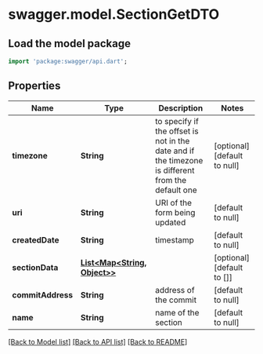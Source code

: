 # swagger.model.SectionGetDTO

## Load the model package
```dart
import 'package:swagger/api.dart';
```

## Properties
Name | Type | Description | Notes
------------ | ------------- | ------------- | -------------
**timezone** | **String** | to specify if the offset is not in the date and if the timezone is different from the default one | [optional] [default to null]
**uri** | **String** | URI of the form being updated | [default to null]
**createdDate** | **String** | timestamp | [default to null]
**sectionData** | [**List&lt;Map&lt;String, Object&gt;&gt;**](Map.md) |  | [optional] [default to []]
**commitAddress** | **String** | address of the commit | [default to null]
**name** | **String** | name of the section | [default to null]

[[Back to Model list]](../README.md#documentation-for-models) [[Back to API list]](../README.md#documentation-for-api-endpoints) [[Back to README]](../README.md)


